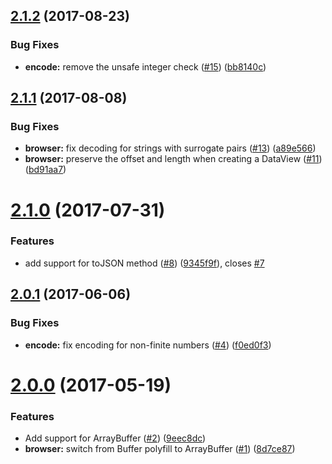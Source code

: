 <a name="2.1.2"></a>
## [2.1.2](https://github.com/darrachequesne/notepack/compare/2.1.1...2.1.2) (2017-08-23)


### Bug Fixes

* **encode:** remove the unsafe integer check ([#15](https://github.com/darrachequesne/notepack/issues/15)) ([bb8140c](https://github.com/darrachequesne/notepack/commit/bb8140c))



<a name="2.1.1"></a>
## [2.1.1](https://github.com/darrachequesne/notepack/compare/2.1.0...2.1.1) (2017-08-08)


### Bug Fixes

* **browser:** fix decoding for strings with surrogate pairs ([#13](https://github.com/darrachequesne/notepack/issues/13)) ([a89e566](https://github.com/darrachequesne/notepack/commit/a89e566))
* **browser:** preserve the offset and length when creating a DataView ([#11](https://github.com/darrachequesne/notepack/issues/11)) ([bd91aa7](https://github.com/darrachequesne/notepack/commit/bd91aa7))



<a name="2.1.0"></a>
# [2.1.0](https://github.com/darrachequesne/notepack/compare/2.0.1...2.1.0) (2017-07-31)


### Features

* add support for toJSON method ([#8](https://github.com/darrachequesne/notepack/issues/8)) ([9345f9f](https://github.com/darrachequesne/notepack/commit/9345f9f)), closes [#7](https://github.com/darrachequesne/notepack/issues/7)



<a name="2.0.1"></a>
## [2.0.1](https://github.com/darrachequesne/notepack/compare/2.0.0...2.0.1) (2017-06-06)


### Bug Fixes

* **encode:** fix encoding for non-finite numbers ([#4](https://github.com/darrachequesne/notepack/issues/4)) ([f0ed0f3](https://github.com/darrachequesne/notepack/commit/f0ed0f3))



<a name="2.0.0"></a>
# [2.0.0](https://github.com/darrachequesne/notepack/compare/1.0.1...2.0.0) (2017-05-19)


### Features

* Add support for ArrayBuffer ([#2](https://github.com/darrachequesne/notepack/issues/2)) ([9eec8dc](https://github.com/darrachequesne/notepack/commit/9eec8dc))
* **browser:** switch from Buffer polyfill to ArrayBuffer ([#1](https://github.com/darrachequesne/notepack/issues/1)) ([8d7ce87](https://github.com/darrachequesne/notepack/commit/8d7ce87))
